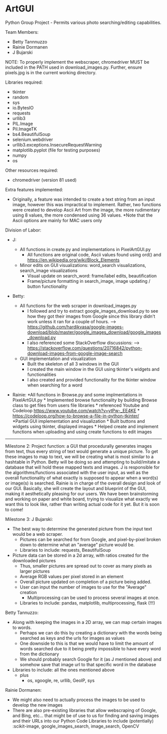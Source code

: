 # ArtGUI
Python Group Project - Permits various photo searching/editing capabilities.

Team Members:
* Betty Tannnuzzo
* Rainie Dormanen
* J Bujarski

NOTE: To properly implement the webscraper, chromedriver MUST be included in the PATH used in download_images.py.
Further, ensure pixels.jpg is in the current working directory.

Libraries required:
* tkinter
* random
* sys
* io.BytesIO
* requests
* urllib3
* PIL.Image
* Pil.ImageTK
* bs4.BeautifulSoup
* selenium.webdriver
* urllib3.exceptions.InsecureRequestWarning
* matplotlib.pyplot (file for testing purposes)
* numpy
* os

Other resources required:
* chromedriver (version 81 used)

Extra features implemented:
* Originally, a feature was intended to create a text string from an input image, however this was impractical to implement.
Rather, two functions were created to develop Ascii Art from the image, the more rudimentary using 8 values, the more
condensed using 36 values.
    *Note that the Ascii options are mainly for MAC users only  
    
Division of Labor:

* J:
  * All functions in create.py and implementations in PixelArtGUI.py
    * All functions are original code, Ascii values found using ord() and https://en.wikipedia.org/wiki/Block_Elements
  * Minor edits on GUI visualizations: word_search visualizations, search_image visualizations
    * Visual update on search_word: frame/label edits, beautification
    * Frame/picture formatting in search_image, image updating / button functionality
  
 
* Betty:
  * All functions for the web scraper in download_images.py
    * I followed and try to extract google_images_download.py to see how they got their images from Google since this library didn't work unless it ran for a couple of hours. 
      --> https://github.com/hardikvasa/google-images-download/blob/master/google_images_download/google_images_download.py
    * I also referenced some StackOverflow discussions:
       --> https://stackoverflow.com/questions/20716842/python-download-images-from-google-image-search
  * GUI implementation and visualization
    * Built the skeleton of all 3 windows in the GUI 
    * I created the main window in the GUI using tkinter's widgets and functionalities
    * I also created and provided functionality for the tkinter window when searching for a word

* Rainie:
   *All functions in Browse.py and some implmentations in PixelArtGUI.py
      * Implemented browse functionality by building Browse class to get files from users file libraries 
      * referenced Youtube and Codeloop https://www.youtube.com/watch?v=ytPw-_EE4KE
      * https://codeloop.org/how-to-browse-a-file-in-python-tkinter/  
   *Partial GUI implementation and visualization
      * Built buttons and widgets using tkinter, displayed images
      * Helped create and implement functions when uploading and using create functions to edit images
      
   


-----------------------------------------------------------------------------------------------------------------

Milestone 2:
Project function: a GUI that procedurally generates images from text, thus every string of text would generate a unique picture. 
To get these images to map to text, we will be creating what is most similar to a hashtable in Python. Betty will be doing so and attempting to build/imitate a database that will hold these mapped texts and images. 
J is responsible for the algorithms/functions associated with the user input, as well as the overall functionality of what exactly is supposed to appear when a word(s) or image(s) is searched. 
Rainie is in charge of the overall design and look of our GUI. Basically, she will create the layout and blueprint of the GUI, making it aesthetically pleasing for our users. 
We have been brainstorming and working on paper and white board, trying to visualize what exactly we want this to look like, rather than writing actual code for it yet. But it is soon to come!

Milestone 3:
J Bujarski: 
  * The best way to determine the generated picture from the input text would be a web scraper.
    * Pictures can be searched for from Google, and pixel-by-pixel broken down to determine what an "average" picture would be.
    * Libraries to include: requests, BeautifulSoup
  * Picture data can be stored in a 2d array, with ratios created for the downloaded pictures
    * Thus, smaller pictures are spread out to cover as many pixels as larger pictures
    * Average RGB values per pixel stored in an element
    * Overall picture updated on completion of a picture being added.
    * User can input the number of images to use for the "Average" creation
      * Multiprocessing can be used to process several images at once.
    * Libraries to include: pandas, matplotlib, multiprocessing, flask (!!!)
    
    
Betty Tannuzzo:
  * Along with keeping the images in a 2D array, we can map certain images to words. 
    * Perhaps we can do this by creating a dictionary with the words being searched as keys and the urls for images as values
    * One downside to this is that we would have to limit the amount of words searched due to it being pretty impossible to have every 
      word from the dictionary 
    * We should probably search Google for it (as J mentioned above) and somehow save that image url to that specific word in the 
      database
  * Libraries to include: all the ones mentioned above
    * plus 
      * os, xgoogle, re, urllib, GeoIP, sys
      
 Rainie Dormanen:
  * We might also need to actually process the images to be used to develop the new images
  * There are also pre-existing libraries that allow webscraping of Google, and Bing, etc... that might be of use to us for 
  finding and saving images and their URLs into our Python Code
    Libraries to include (potentially) :scikit-image, google_images_search, image_search, OpenCV
